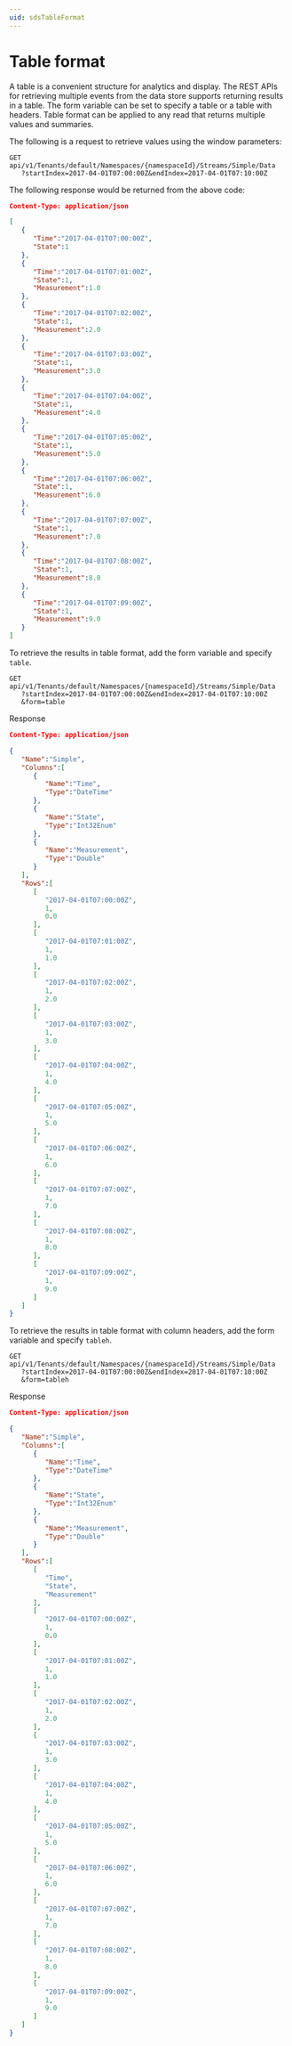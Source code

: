 ```yaml
---
uid: sdsTableFormat
---
```


Table format
============

A table is a convenient structure for analytics and display. The REST APIs for retrieving multiple events from the data store supports returning results in a table. The form variable can be set to specify a table or a table with headers. Table format can be applied to any read that returns multiple values and summaries.

The following is a request to retrieve values using the window parameters:

```text
GET api/v1/Tenants/default/Namespaces/{namespaceId}/Streams/Simple/Data
   ?startIndex=2017-04-01T07:00:00Z&endIndex=2017-04-01T07:10:00Z
 ```

The following response would be returned from the above code:

```json
Content-Type: application/json

[
   {  
      "Time":"2017-04-01T07:00:00Z",
      "State":1
   },
   {  
      "Time":"2017-04-01T07:01:00Z",
      "State":1,
      "Measurement":1.0
   },
   {  
      "Time":"2017-04-01T07:02:00Z",
      "State":1,
      "Measurement":2.0
   },
   {  
      "Time":"2017-04-01T07:03:00Z",
      "State":1,
      "Measurement":3.0
   },
   {
      "Time":"2017-04-01T07:04:00Z",
      "State":1,
      "Measurement":4.0
   },
   {  
      "Time":"2017-04-01T07:05:00Z",
      "State":1,
      "Measurement":5.0
   },
   {  
      "Time":"2017-04-01T07:06:00Z",
      "State":1,
      "Measurement":6.0
   },
   {  
      "Time":"2017-04-01T07:07:00Z",
      "State":1,
      "Measurement":7.0
   },
   {  
      "Time":"2017-04-01T07:08:00Z",
      "State":1,
      "Measurement":8.0
   },
   {  
      "Time":"2017-04-01T07:09:00Z",
      "State":1,
      "Measurement":9.0
   }
]
```

To retrieve the results in table format, add the form variable and specify ``table``.

```text
GET api/v1/Tenants/default/Namespaces/{namespaceId}/Streams/Simple/Data
   ?startIndex=2017-04-01T07:00:00Z&endIndex=2017-04-01T07:10:00Z
   &form=table
 ```

Response

```json
Content-Type: application/json

{  
   "Name":"Simple",
   "Columns":[  
      {  
         "Name":"Time",
         "Type":"DateTime"
      },
      {  
         "Name":"State",
         "Type":"Int32Enum"
      },
      {  
         "Name":"Measurement",
         "Type":"Double"
      }
   ],
   "Rows":[  
      [  
         "2017-04-01T07:00:00Z",
         1,
         0.0
      ],
      [  
         "2017-04-01T07:01:00Z",
         1,
         1.0
      ],
      [  
         "2017-04-01T07:02:00Z",
         1,
         2.0
      ],
      [  
         "2017-04-01T07:03:00Z",
         1,
         3.0
      ],
      [  
         "2017-04-01T07:04:00Z",
         1,
         4.0
      ],
      [  
         "2017-04-01T07:05:00Z",
         1,
         5.0
      ],
      [  
         "2017-04-01T07:06:00Z",
         1,
         6.0
      ],
      [  
         "2017-04-01T07:07:00Z",
         1,
         7.0
      ],
      [  
         "2017-04-01T07:08:00Z",
         1,
         8.0
      ],
      [  
         "2017-04-01T07:09:00Z",
         1,
         9.0
      ]
   ]
}
```

To retrieve the results in table format with column headers, add the form variable and specify ``tableh``.

```text
GET api/v1/Tenants/default/Namespaces/{namespaceId}/Streams/Simple/Data
   ?startIndex=2017-04-01T07:00:00Z&endIndex=2017-04-01T07:10:00Z
   &form=tableh
 ```

Response

```json
Content-Type: application/json

{  
   "Name":"Simple",
   "Columns":[  
      {  
         "Name":"Time",
         "Type":"DateTime"
      },
      {  
         "Name":"State",
         "Type":"Int32Enum"
      },
      {  
         "Name":"Measurement",
         "Type":"Double"
      }
   ],
   "Rows":[  
      [  
         "Time",
         "State",
         "Measurement"
      ],
      [  
         "2017-04-01T07:00:00Z",
         1,
         0.0
      ],
      [  
         "2017-04-01T07:01:00Z",
         1,
         1.0
      ],
      [  
         "2017-04-01T07:02:00Z",
         1,
         2.0
      ],
      [  
         "2017-04-01T07:03:00Z",
         1,
         3.0
      ],
      [  
         "2017-04-01T07:04:00Z",
         1,
         4.0
      ],
      [  
         "2017-04-01T07:05:00Z",
         1,
         5.0
      ],
      [  
         "2017-04-01T07:06:00Z",
         1,
         6.0
      ],
      [  
         "2017-04-01T07:07:00Z",
         1,
         7.0
      ],
      [  
         "2017-04-01T07:08:00Z",
         1,
         8.0
      ],
      [  
         "2017-04-01T07:09:00Z",
         1,
         9.0
      ]
   ]
}
```
